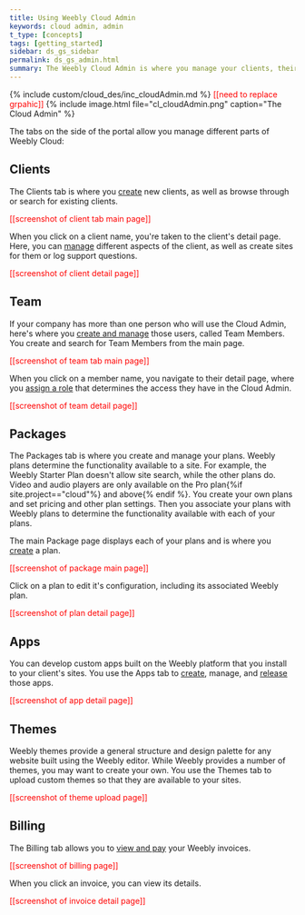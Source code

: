 ```yaml
---
title: Using Weebly Cloud Admin
keywords: cloud admin, admin
t_type: [concepts]
tags: [getting_started]
sidebar: ds_gs_sidebar
permalink: ds_gs_admin.html
summary: The Weebly Cloud Admin is where you manage your clients, their sites, and your Weebly account and installation.
---
```

{% include custom/cloud_des/inc_cloudAdmin.md %}
<span style="color: red">[[need to replace grpahic]]</span><!--todo: replace graphic-->
{% include image.html file="cl_cloudAdmin.png" caption="The Cloud Admin" %}

The tabs on the side of the portal allow you manage different parts of Weebly Cloud:
<!--todo: verify tabs-->
<!--todo: get screenshots-->
## Clients
The Clients tab is where you [create](ds_gs_clients) new clients, as well as browse through or search for existing clients.

<span style="color: red">[[screenshot of client tab main page]]</span>

When you click on a client name, you're taken to the client's detail page. Here, you can [manage](ds_gs_clients.html#manage-clients) different aspects of the client, as well as create sites for them or log support questions.

<span style="color: red">[[screenshot of client detail page]]</span>
## Team
If your company has more than one person who will use the Cloud Admin, here's where you [create and manage](ds_gs_team_members.html#create-a-team-member) those users, called Team Members. You create and search for Team Members from the main page.

<span style="color: red">[[screenshot of team tab main page]]</span>

When you click on a member name, you navigate to their detail page, where you [assign a role](ds_gs_team_members.html#team-member-roles) that determines the access they have in the Cloud Admin.

<span style="color: red">[[screenshot of team detail page]]</span>
## Packages
The Packages tab is where you create and manage your plans. Weebly plans determine the functionality available to a site. For example, the Weebly Starter Plan doesn't allow site search, while the other plans do. Video and audio players are only available on the Pro plan{%if site.project=="cloud"%} and above{% endif %}. You create your own plans and set pricing and other plan settings. Then you associate your plans with Weebly plans to determine the functionality available with each of your plans.

The main Package page displays each of your plans and is where you [create](ds_gs_plans.html#create-plans-with-cloud-admin) a plan.

<span style="color: red">[[screenshot of package main page]]</span>

Click on a plan to edit it's configuration, including its associated Weebly plan.

<span style="color: red">[[screenshot of plan detail page]]</span>
## Apps
You can develop custom apps built on the Weebly platform that you install to your client's sites. You use the Apps tab to [create](ds_apps_gs.html), manage, and [release](ds_apps_element_release.html) those apps.

<span style="color: red">[[screenshot of app detail page]]</span>

## Themes
<!--todo: add links to themes-->
Weebly themes provide a general structure and design palette for any website built using the Weebly editor. While Weebly provides a number of themes, you may want to create your own. You use the Themes tab to upload custom themes so that they are available to your sites.

<span style="color: red">[[screenshot of theme upload page]]</span>

## Billing
The Billing tab allows you to [view and pay](ds_gs_invoice.html) your Weebly invoices.

<span style="color: red">[[screenshot of billing page]]</span>

When you click an invoice, you can view its details.

<span style="color: red">[[screenshot of invoice detail page]]</span>